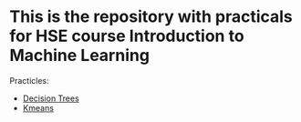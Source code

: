 # This is the repository with practicals for HSE course Introduction to Machine Learning

Practicles:
* [Decision Trees](practicle1/)
* [Kmeans](K-means/)

